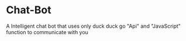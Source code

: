 # Chat-Bot
A Intelligent chat bot that uses only duck duck go "Api" and "JavaScript" function to communicate with you
